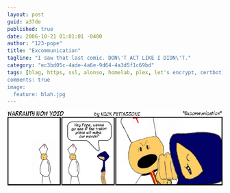 ```yaml
---
layout: post
guid: a37de
published: true
date: 2006-10-21 01:01:01 -0400
author: "123-pope"
title: "Excommunication"
tagline: "I saw that last comic. DON\'T ACT LIKE I DIDN\'T."
category: "ec3bd05c-4ade-4a6e-9d64-4a3d5f1c69bd"
tags: [blag, https, ssl, alonso, homelab, plex, let's encrypt, certbot]
comments: true
image:
  feature: blah.jpg
---
```


![](/assets/img/lol/comic33.jpg "But aside from the physical violence, yes. Yes I do.")